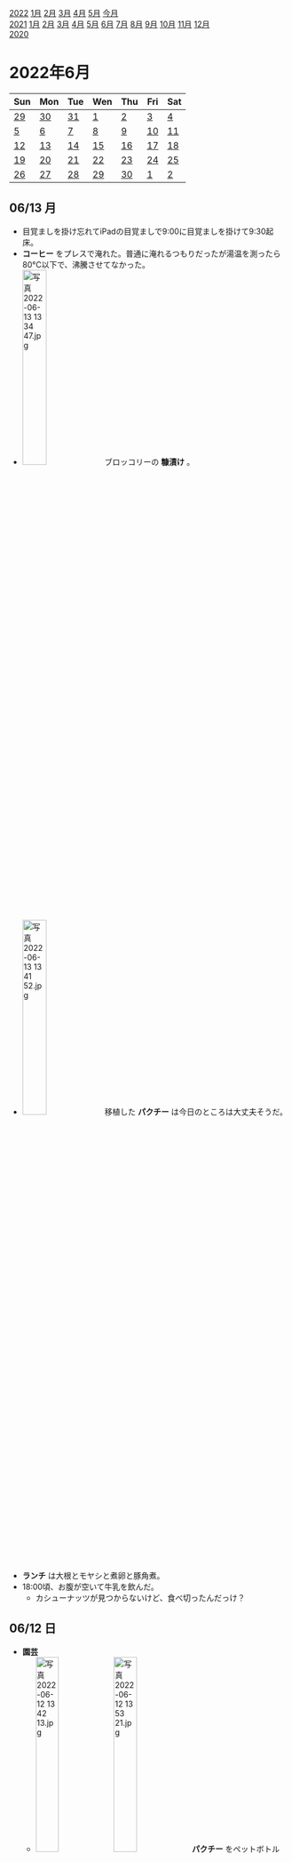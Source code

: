 [2022](README.md#2022) [1月](2022-01.md) [2月](2022-02.md) [3月](2022-03.md) [4月](2022-04.md) [5月](2022-05.md) [今月](2022-06.md)  
[2021](README.md#2021) [1月](2021-01.md) [2月](2021-02.md) [3月](2021-03.md) [4月](2021-04.md) [5月](2021-05.md) [6月](2021-06.md) [7月](2021-07.md) [8月](2021-08.md) [9月](2021-09.md) [10月](2021-10.md) [11月](2021-11.md) [12月](2021-12.md)  
[2020](README.md#2020)  

2022年6月
=========

|Sun|Mon|Tue|Wen|Thu|Fri|Sat|
|---|---|---|---|---|---|---|
|[29](2022-05.md#0529-日)|[30](2022-05.md#0530-月)|[31](2022-05.md#0531-火)|[1](#0601-水)|[2](#0602-木)|[3](#0603-金)|[4](#0604-土)|
|[5](#0605-日)|[6](#0606-月)|[7](#0607-火)|[8](#0608-水)|[9](#0609-木)|[10](#0610-金)|[11](#0611-土)|
|[12](#0612-日)|[13](#0613-月)|[14](#0614-火)|[15](#0615-水)|[16](#0616-木)|[17](#0617-金)|[18](#0618-土)|
|[19](#0619-日)|[20](#0620-月)|[21](#0621-火)|[22](#0622-水)|[23](#0623-木)|[24](#0624-金)|[25](#0625-土)|
|[26](#0626-日)|[27](#0627-月)|[28](#0628-火)|[29](#0629-水)|[30](#0630-木)|[1](2022-07.md#0701-金)|[2](2022-07.md#0702-土)|

## 06/13 月

- 目覚ましを掛け忘れてiPadの目覚ましで9:00に目覚ましを掛けて9:30起床。
- __コーヒー__ をプレスで淹れた。普通に淹れるつもりだったが湯温を測ったら80°C以下で、沸騰させてなかった。
- <img src='images/%E5%86%99%E7%9C%9F%202022%2D06%2D13%2013%2034%2047.jpg' alt='写真 2022-06-13 13 34 47.jpg' width='30%'> ブロッコリーの __糠漬け__ 。
- <img src='images/%E5%86%99%E7%9C%9F%202022%2D06%2D13%2013%2041%2052.jpg' alt='写真 2022-06-13 13 41 52.jpg' width='30%'> 移植した __パクチー__ は今日のところは大丈夫そうだ。
- __ランチ__ は大根とモヤシと煮卵と豚角煮。
- 18:00頃、お腹が空いて牛乳を飲んだ。
  - カシューナッツが見つからないけど、食べ切ったんだっけ？

## 06/12 日

- __園芸__
  - <img src='images/%E5%86%99%E7%9C%9F%202022%2D06%2D12%2013%2042%2013.jpg' alt='写真 2022-06-12 13 42 13.jpg' width='30%'> <img src='images/%E5%86%99%E7%9C%9F%202022%2D06%2D12%2013%2053%2021.jpg' alt='写真 2022-06-12 13 53 21.jpg' width='30%'> __パクチー__ をペットボトルに。
  - <img src='images/%E5%86%99%E7%9C%9F%202022%2D06%2D12%2014%2011%2037.jpg' alt='写真 2022-06-12 14 11 37.jpg' width='30%'> __レモンドロップ__ の実が付いた。今年も沢山よろしく！
  - <img src='images/%E5%86%99%E7%9C%9F%202022%2D06%2D12%2014%2043%2004.jpg' alt='写真 2022-06-12 14 43 04.jpg' width='30%'> <img src='images/%E5%86%99%E7%9C%9F%202022%2D06%2D12%2015%2014%2036.jpg' alt='写真 2022-06-12 15 14 36.jpg' width='30%'> __ホップ__ の __挿し木__ から根っこが出てこないので、もう1本試す。
    - 参考にしたサイトでは、全体を水に漬けると書いてあったので試す。
  - ハダニに見えなくもない白い粒々が付いてる鉢があったのでシャワーで流した。
  - ベトベトした感じの葉っぱがあるし、何かいそうな気はするんだけど、何も見えないし、みんな元気。
- 作り置きのための買い物に __お出かけ__ 。
  - <img src='images/%E5%86%99%E7%9C%9F%202022%2D06%2D12%2015%2021%2057.jpg' alt='写真 2022-06-12 15 21 57.jpg' width='30%'> <img src='images/%E5%86%99%E7%9C%9F%202022%2D06%2D12%2015%2021%2049.jpg' alt='写真 2022-06-12 15 21 49.jpg' width='30%'> <img src='images/%E5%86%99%E7%9C%9F%202022%2D06%2D12%2015%2022%2038.jpg' alt='写真 2022-06-12 15 22 38.jpg' width='30%'> 近所の公園に __梅__ の実が沢山落ちてた。
    - コレ、梅だったのか。そういえば梅のような花が咲いてる木があった。
    - 落ちた実は完熟だ。
      - 追熟がどのくらいなのか分からずに困っていたが、正解はコレ。
- <img src='images/%E5%86%99%E7%9C%9F%202022%2D06%2D12%2017%2036%2029.jpg' alt='写真 2022-06-12 17 36 29.jpg' width='30%'> <img src='images/%E5%86%99%E7%9C%9F%202022%2D06%2D12%2018%2051%2049.jpg' alt='写真 2022-06-12 18 51 49.jpg' width='30%'> モヤシの __作り置き__ を作る。
  - __水から弱火で70°C__ まで。今回はにがり無し。
    - __歯応えバッチリ__ 。にがりを使った方が歯応えがある気がするが、気のせいレベル。
  - 麺つゆの出汁殻と塩と胡麻。
- __梅干し__
  - <img src='images/%E5%86%99%E7%9C%9F%202022%2D06%2D12%2018%2023%2029.jpg' alt='写真 2022-06-12 18 23 29.jpg' width='30%'> __追熟__ 完了した __梅__ 。
    - 検索すると、いい香りが止まったらやりすぎだそうで、昨日の夜がベストだったようだ。今朝には香りが無かった。
  - <img src='images/%E5%86%99%E7%9C%9F%202022%2D06%2D12%2018%2045%2043.jpg' alt='写真 2022-06-12 18 45 43.jpg' width='30%'> 漬けたところ。
  - <img src='images/%E5%86%99%E7%9C%9F%202022%2D06%2D12%2018%2046%2031.jpg' alt='写真 2022-06-12 18 46 31.jpg' width='30%'> 昨日漬けた __カリカリ梅__ はもう梅酢が上がった。
- 近所の焼きトン屋で __晩酌__ 。

## 06/11 土

- 8:30起床。
- __園芸__
  - <img src='images/%E5%86%99%E7%9C%9F%202022%2D06%2D11%2012%2015%2033.jpg' alt='写真 2022-06-11 12 15 33.jpg' width='30%'> __パクチー__ の双葉が出てきた。 __大葉__ と思われる上のも芽が出たようなそうでもないような。
  - <img src='images/%E5%86%99%E7%9C%9F%202022%2D06%2D11%2012%2016%2003.jpg' alt='写真 2022-06-11 12 16 03.jpg' width='30%'> [発芽阻害物質を洗い流すテストの __パクチー__ と __バジル__](#0607-お茶パックの種) に白いものが見えるが、本当だろうか。
    - まあ、バジルの方はこの試み自体が意味ないんだけど。鞘から出すのが面倒だったから試したが、鞘がカラカラに乾いていれば簡単に取り出せる。
    - パクチーは、今までは種を割って蒔いていたので、丸のままで発芽するなら楽になる。
- <img src='images/%E5%86%99%E7%9C%9F%202022%2D06%2D11%2012%2012%2025.jpg' alt='写真 2022-06-11 12 12 25.jpg' width='30%'> __梅干し__ の酢水が上がってきた。
  - 底に塩が溜まってて、梅自体に塩粒が付いていないので、底の塩をさらって上から掛けようとしたが、そんなことは無理だった。
  - アルコールで手を消毒して、適当にかき混ぜた。
- __梅干し__ をジップロックで漬ける記事が出てて、そこで、「袋のまま日光に当てる」と書いてあった。
  - なら瓶のままでも大丈夫？
  - 「瓶のまま日光」と「日光に当てずに風乾」でどんな違いが出るだろうか。
- 「まとも」という単語には「真面」と「真艫」という感じがあるそうだ。
  - 「真面」は、真ツ面(おも)だそうで、真っすぐに正対すること、真っすぐ向かうことということだそうだ。
  - 「真艫」は、船の真後ろのことを言い、船の真後ろからの風で真っすぐに進むこと、だそうだ。
  - 別の由来で同じ意味になるのは面白い。
  - でも、帆船が一番スピードが出るのは、正面の風の時だよ。
    - 風上に向かってジグザグに行くのが一番。
- エチレンを思い出そうとするとペクチンが出てきて思い出せず、ペクチンを思い出そうとするとエチレンが出てきて思い出せない。

## 06/10 金

- 8:00の目覚ましで8:20起床。
  - 早起きシフトは失敗の模様。
- 麺つゆと煮卵と紫蘇は昼休み。
- ブライン液に漬けた。豚肩ロース忘れてた。
- <img src='images/%E5%86%99%E7%9C%9F%202022%2D06%2D10%209%2048%2021.jpg' alt='写真 2022-06-10 9 48 21.jpg' width='30%'> <img src='images/%E5%86%99%E7%9C%9F%202022%2D06%2D10%209%2052%2050.jpg' alt='写真 2022-06-10 9 52 50.jpg' width='30%'> __梅干し__ を漬ける。
  - __カリカリ梅__ に挑戦。
    - <img src='images/%E5%86%99%E7%9C%9F%202022%2D06%2D10%209%2051%2036.jpg' alt='写真 2022-06-10 9 51 36.jpg' width='30%'> __茹で卵__ を作ったのはそのためで、殻を一緒に漬けると、カルシウムがペクチンを硬化してカリカリになるそうだ。
      - __薄皮__ は取り除くべきなんだけど、面倒なので電子レンジで加熱して、勝手な判断で良しとする。
    - 塩化カルシウムを持っているので、それを水に溶いて使ってもいいんだけど、悩む。
      - 去年の [06/22 火](2021-06.md#0622-カリカリ) にカリカリ梅に挑戦した時は、あまりカリカリしなかった。
      - その時も、薄皮を取らなかったので、今回はカルシウムを足すべきかも知れない。
  - カリカリを目指すので、 __青梅__ のまま漬ける。
- __コーヒー__ をプレスで淹れた。
- お __茶__ を淹れるのに久しぶりに温度を測ったらかなり高かった。
  - そうだよね、少しおかしいと思ってた。
  - 70°Cをきるくらいのお湯で淹れたらかなり美味しかった。
  - __高速な温度計__ を買って良かった。
- __ランチ__ は __東中野__ の居酒屋 `耀` でG麺系がっつりラーメンにチャーシュー追加。
  - あまり豚臭くなく、醤油の輪郭がはっきりしていて、二郎とは似ていて違う。二郎から見て家系の向こう側。
  - チャーシューが柔らかいのに薄く切れてて凄い。
    - もしかして僕は [あの時](2022-05.md#0530-cant-slice)、冷やさないで切ったのかな？脂で驚いてるから、そんな気がしてきたな。
- 月火金営業の間借りのスパイスカレーに行くつもりだったが __空振り__ 。[04/25 月](2022-04.md#0425-月) から2回連続。
- 週3営業の洋菓子屋さんで、クッキーと __コーヒーをテイクアウト__ 。
- 昼休みが1時間で終わらなかった。業務に戻る時間を10分遅刻した。
- 土日を超すと不安なので、おやつに、クッキーも食べたしカップケーキも食べ切った。
- 袋を留めるクリップが足りなくなってきたので買い足した。
- <img src='images/%E5%86%99%E7%9C%9F%202022%2D06%2D10%2020%2029%2031.jpg' alt='写真 2022-06-10 20 29 31.jpg' width='30%'> [麺つゆ](#0609-麺つゆ) が出来上がった。
  - 出汁殻はカリカリにしてふりかけを作ったが、塩気が無い。
  - 使い道も無さそうな気がするし、割り干し大根を漬ける時に使うのではないか。
- __寸胴__ が欲しい。
  - 今年に入ってから何度も思ったハズなのに、日記に書いてない。
    - 何を作りたかったんだっけ？
  - 何だったかは忘れたけど、低温調理で使う大きなバスタブとして欲しいという話。
    - IHで使えるとより良いんだけど、アルミの方が取り扱いが楽だ。
  - ウチにある鍋で一番大きいのが3Lで、それほどは困らないけど、たまに不満がある。
  - Anovaが使えるお湯の量は15Lとか19Lとかの表示がある。
    - 寸胴は直径と高さが同じであり、容積から半径を求めると、
      $$v = \pi(\frac{r}{2})^2 r, v = \pi\frac{r^3}{4}, r = (\frac{4v}{\pi})^{\frac{1}{3}}$$
      - 15Lなら 26cm で19Lなら 28 cm だ。1つ下の24cmだと11L弱。
        <!-- 21cm..7273.6  24cm..10857.3cc  26cm..13804.1cc  28cm..17241.1cc 30cm 21205.8cc-->
    - 満タンに入れる必要はないと思うと大きい方が他の用途に便利なことが無いとは言えないし、保温のためにバスタオルで覆ったりすることを考えると小さい方が楽で、どちらも利点がある。
  - 10L以上のを買った時、ウチのシンクで洗えるのか？風呂場で洗うのは少し抵抗があるな。
  - 西早稲田の辺りに、厨房器具のお店の `テンポス` というのがあって、見に行きたい。
    - __茹で麺機__ なんてカテゴリがあるのか。
      - https://www.tenpos.com/c/warmer-all/noodle-boiler-all
  - Amazonで見ると、ステンレスなのにIH非対応の鍋があるんだ。
  - 思い出した。多分 __コンビーフ__ だ。
    - 向こうのコンビーフは __Corned Beef__ と言って __塩漬けの塊肉__ を差すことが多いらしい。
      - 日本のようなほぐした缶詰もあるようだけど。
    - 昔アメリカのレシピを調べて、亜硝酸入りの塩を使ったブライン液に1週間くらい漬けると読んで、アメリカのピンクの塩を取り寄せたが結局1回もやってないし塩を使ってない。
- __パーサを書くのが簡単なプログラミング言語__ は何だろうか。
  - `Nim` がpythonの文法を拝借しているのは、その必要があるからではなく、「実装が容易」か「新規学習者のハードルが低い」か、その辺が理由だと思っている。
  - 僕も自分で何か言語を書くつもりになった時には、そのようにして他の言語の文法を拝借したい。
    - ああ、でも、スマホとかで書くのに、記号の少ない言語を作りたいな。
- 23:30就寝。

## 06/09 木

- 8:00の目覚ましで8:10起床。
  - 3:00とかに目が覚めるのではないかと思っていたが、そんなことはなかった。
  - ギリギリ明るさがあるくらいに一度目を覚ましたが、起き上がれる感じではなかった。あそこで起きたい。
- 昨日、塩を買いに行ったときに牛乳も買ってきたら良かったな。
- __園芸__
  - 片方の __ライムの木__ に10匹近いイモムシと、卵を思わせる10個近い丸い物体。
    - かなり小さいうちに発見できてラッキー。
    - かなり葉っぱの色が褪せてるライムなんだけど、卵を産み付けに来るくらいだから元気なのかな？
      - コッチのライムは雨に当たりやすいから、水の上げ過ぎになっててもおかしくない。
  - 夜に雨が降って地面は濡れてるのに、ベランダの鉢の土は濡れていない。
- <img src='images/%E5%86%99%E7%9C%9F%202022%2D06%2D09%209%2006%2046.jpg' alt='写真 2022-06-09 9 06 46.jpg' width='30%'> __小梅__ の __梅干し__ の __梅酢__ がもう上がってきた。
  - これなら、普通のサイズの梅の入る場所は心配いらないようだ。
- もしかして、と思って __青梅から梅干し__ が作れるか検索したら、やってる人がいて、数年したら違いが分からなくなるようだ。
- __コーヒー__ をプレスで少し高めの湯温で淹れた。
  - 今日から火曜に買った新しい豆だが、前回の残りと半々。浅煎りのエチオピアのシングルオリジン。
    - お店で淹れて貰ったのは焼き芋の皮の香りがしたので、常温で放置しておいた。
- __袋ラーメンの水戻し__ を試した人がいるが、レンチンを試してない。
  - スープが不要の混ぜ麺系だったら、水戻しからレンチンで行けるかも？
- `日清製粉` によると、茹で上がりのパスタは2.5倍の重量になるというが、海外のサイトに依れば乾燥重量の75%の水を吸収するそうだ。
  - 実験しているサイトがいくつかあって、どこも __130%吸水__ という結果だった。
- __80°Cを維持すればパスタを茹でることができる__ そうだ。
  - https://www.seriouseats.com/how-to-cook-pasta-salt-water-boiling-tips-the-food-lab
- お __茶__ の茶葉を増やして、温度と時間は表示通りで淹れてみたら美味しかった。
  - 好みとは違うけど、美味しいし高そうな味がする。
- カシューナッツから、使っていないハズのシナモンの香りがする。
- __ランチ__ はモヤシと大根と抜け漬け大根と早茹でパスタ。
  - __50°C洗いのモヤシ__ は漬け汁に1日漬けた結果、悪くない食感になった。
    - ハッキリと青臭い。コレが好きか、コレを生かす味付けがあるならいいと思うが。
    - 給湯器のお湯が出るなら、手間がかなり少ないのは素晴らしいが。
      - 塩で揉んで洗ってみるとか？
      - いや、 __弱火で70°Cまで__ の方がずっと楽だろう。
    - あと実験するなら「マグネシウム抜きで構わないか」という点くらいかな。
  - __割り干し大根__ を何味にしたのか覚えてないが、 __レモンのコンフィ__ を使ったようだ。美味しい。
    - 唐辛子を使ったことは覚えてる。レモンのコンフィに一緒に漬けた __レモンドロップ__ かも知れないし、激辛ピクルスかも知れない。
    - 透明度の高い液体は、煮切った白ワインだろう。
    - 甘みがあるが、砂糖を入れたのかな。
  - __早茹でパスタ__ は十分に吸水せず、やや硬い仕上がりになった。
    - 味付けは、オリーブオイルでニンニクとレモンのコンフィの唐辛子を炒め、冷凍シーフードミックスとタイムを加えたもの。
    - パスタ100gに大して水を300cc入れた。計算では150ccの水でピッタリだ。
      - ゆで汁を目分量で使った後、150ccの水が余ったので、計算通り+使う茹で汁の量くらいでいいということになるかと思う。
    - <img src='images/%E5%86%99%E7%9C%9F%202022%2D06%2D09%2012%2052%2037.jpg' alt='写真 2022-06-09 12 52 37.jpg' width='30%'> <img src='images/%E5%86%99%E7%9C%9F%202022%2D06%2D09%2012%2055%2041.jpg' alt='写真 2022-06-09 12 55 41.jpg' width='30%'> <img src='images/%E5%86%99%E7%9C%9F%202022%2D06%2D09%2012%2059%2030.jpg' alt='写真 2022-06-09 12 59 30.jpg' width='30%'> <img src='images/%E5%86%99%E7%9C%9F%202022%2D06%2D09%2013%2002%2057.jpg' alt='写真 2022-06-09 13 02 57.jpg' width='30%'> <img src='images/%E5%86%99%E7%9C%9F%202022%2D06%2D09%2013%2003%2057.jpg' alt='写真 2022-06-09 13 03 57.jpg' width='30%'>
      - パスタを入れた小鍋にお湯を沸かし、保温のためにバスタオルをかける。
      - 茹で時間後85°Cだったので、海外サイトの理屈が正しければ丁度良く出来るハズだが、吸水が足りなかった。
      - フライパンで2分ほど煮詰めることで、追加の加熱と吸水を行ったが、十分にはならなかった。
        - 昨日もそうだが、煮詰めながらでは気化熱で十分に温度が上がらないのかも知れない。
    - サイトのレシピでは、僕が保温した過程は弱火ということになってて、それならいけるんだろうか？
    - 後、塩水にしなかった。
    - 塩水で弱火で180ccを試してみようか。
  - 昼休みの内に、 __早茹でパスタ__ 第2弾を試した。
    - 弱火で茹で続ける。1%の塩水を、アレ？何ccにしたっけ？180?200?塩が2gなのは覚えてる。
    - 今度は __カルボナーラ__ 。
      - __クリームを使わないレシピ__ 。
      - <img src='images/%E5%86%99%E7%9C%9F%202022%2D06%2D09%2013%2032%2054.jpg' alt='写真 2022-06-09 13 32 54.jpg' width='30%'> __グアンチャーレ__ が無いので、シャウエッセンと、油を出すために冷凍豚ひき肉を炒める。香ばしくしたいので、強火で軽く焦げ目がつくように。
        - ニンニクを忘れた。
      - <img src='images/%E5%86%99%E7%9C%9F%202022%2D06%2D09%2013%2035%2000.jpg' alt='写真 2022-06-09 13 35 00.jpg' width='30%'> __白ワイン__ を入れて煮詰める。
      - 火を止めてチーズを入れる。今日は `トップバリュ` の __パルメザン__ 。
      - <img src='images/%E5%86%99%E7%9C%9F%202022%2D06%2D09%2013%2037%2051.jpg' alt='写真 2022-06-09 13 37 51.jpg' width='30%'> 煮汁を足して弱火にして __全卵__ を割り入れてかき混ぜる。ここで卵が固まると失敗。トロっとしたソース状が目標。
        - 全卵の場合は、卵白で温度が下がるので、火を止めてれば簡単に失敗しない。
      - <img src='images/%E5%86%99%E7%9C%9F%202022%2D06%2D09%2013%2039%2033.jpg' alt='写真 2022-06-09 13 39 33.jpg' width='30%'> パスタが茹で上がったら和えて黒コショウを振って完成。
    - 今回の弱火で茹でた方がマシだったが、まだ少し吸水が足りないのと、歯応えが平板なせいで硬いのに伸びたように感じる。1分程度余計に茹でたら良くなるのかな？
    - 最後に加熱したのが余計で、卵の水分が分離して少しボソボソ感が出てしまった。和えるだけで良かった。
    - 茹で時間とソースを調理する時間がピッタリだった。
- __青梅の梅干し__ を作って、そこに卵の殻を入れて __カリカリ梅__ に挑戦したい。
  - と思っていたのに、卵の殻を捨ててしまった。
- `ビミサン` が無くなって、麺つゆを作ろうと思うけど、 __鰹節を削る__ のが面倒臭い。
  - かなり前に丸のままの鰹節を買って、確かに美味しいんだけど、削るのにあんなに時間がかかるとは思わなかった。
  - 混合節があるんだけど、ソッチでいいかな？賞味期限がとっくに切れてるし。
  - 昼休みにやるつもりだったのに、パスタで忙しくて忘れてた。
- __いい天気__ だ。
- __温度計__ が来た。
  - __電池交換にドライバーが必要__ ！防水性能のためにそんな不便を。ドライバーが付いてきたけど、コレいらない。
  - 結構大きいし、ヒンジが固い。
  - 確かに早い。
  - なんとなく、英語のが来るんじゃないかと思ってたけど、フル日本語対応だった。
- __作り置き__ 的なこと。
  - <img src='images/%E5%86%99%E7%9C%9F%202022%2D06%2D09%2019%2032%2059.jpg' alt='写真 2022-06-09 19 32 59.jpg' width='30%'> __茹で卵__ を作る。殻にヒビが入った。良くある良くある。
    - この後作る麺つゆが出来上がったら漬ける。
  - <a id="0609-麺つゆ"></a><img src='images/%E5%86%99%E7%9C%9F%202022%2D06%2D09%2019%2020%2037.jpg' alt='写真 2022-06-09 19 20 37.jpg' width='30%'> __麺つゆ__ を作る。
    - みりんと日本酒を100ccずつに、昆布5g、混合節適当を入れて、それを80°Cまで上げる。
      - 80°Cで止めたつもりが上がり続けるので、なべ底を茹で卵の水につけた。
    - その後、ライターで火を点けて、鍋をクルクル回すことで __アルコールを燃やし続ける__ 。
    - 何度火を点けようとしても燃えなくなった時点で、75°C程度。
    - そこから __バスタオル__ で巻いて __保温__。
    - __翌朝に醤油__ を追加して完成の予定。
    - __鰹節は70°C、昆布は60°Cが適温__ 。
      - ということで、80°Cまで上げてゆっくり冷ます予定だった。
      - 今回は温度を上げ過ぎたし、高温の時間が長過ぎた。沸騰させないだけマシだが、失敗と言えるだろう。
      - アルコールを飛ばしてから、材料を入れるべきだった。
      - 普段アルコールを飛ばす時は沸騰させながら点火するので、今回よりはずっと早く完了する。
      - 今回も、沸騰させてアルコールを飛ばして、70°C程度まで冷ましてから材料を投入すべきだった。
    - そもそも最初は __水出し__ するつもりだったのを予定変更した。水出しの方が失敗しにくいかもね。
- __青梅__ と __赤紫蘇__ と瓶を買い足してきた。
  - 青梅はそのまま漬けるので水に漬けてアク抜き。
  - 紫蘇は今日やった方がいいんだけど面倒になって放置。明日やる。
- <img src='images/%E5%86%99%E7%9C%9F%202022%2D06%2D10%201%2001%2029.jpg' alt='写真 2022-06-10 1 01 29.jpg' width='30%'> __青梅__ のアク抜き。

## 06/08 水

- 8:00の目覚ましで8:30起床。
  - 早起きしたい。
- __梅干し__ の準備。
  - <img src='images/%E5%86%99%E7%9C%9F%202022%2D06%2D08%2010%2002%2050.jpg' alt='写真 2022-06-08 10 02 50.jpg' width='30%'> 青梅を追熟させるためにザルに並べる。
  - <img src='images/%E5%86%99%E7%9C%9F%202022%2D06%2D08%2010%2007%2000.jpg' alt='写真 2022-06-08 10 07 00.jpg' width='30%'> 小梅はすぐに使うのでアク抜き。
  - 瓶を煮沸消毒。
    - 説明書にはするなと書いてあるが、急激な温度変化を起こさないようにして、ヤカンで沸かした熱湯で洗う。
    - 水を入れたガラス容器はIHで加熱できないのか。ガラスが電磁波を透過して、水を直接熱することができると思い込んでいた。
- __モヤシを50°C洗い__ して前回の麺つゆに漬けた。
- 鶏もも肉に下味をつけた。
- __コーヒー__ をプレスで淹れた。
- __カップケーキ__ が硬い。シットリとはしてるが、弾力と違う硬さがある。
  - 多分焼き過ぎなんだろう。
- __園芸__
  - アゲハチョウが __カレーの木__ の花の蜜を吸っていたようだ。
    - __ライムの木__ に手を出さなければ構わない。
  - 鉢の土はハッキリ乾いてはいないが、少しずつ水やりした。
    - ホップだけは十分に乾いていたのでたっぷり上げた。
- __ランチ__ はモヤシと大根とチキンソテーとペペロンチーノ。
  - 50°C洗いのモヤシは食感があまり良くない。ということは、多分生のまま漬けるのは上手く行かない。
    - 1日置いて馴染んだらどうなるだろうか。
  - <img src='images/%E5%86%99%E7%9C%9F%202022%2D06%2D08%2013%2006%2023.jpg' alt='写真 2022-06-08 13 06 23.jpg' width='30%'> <img src='images/%E5%86%99%E7%9C%9F%202022%2D06%2D08%2013%2021%2023.jpg' alt='写真 2022-06-08 13 21 23.jpg' width='30%'> __重石で皮をパリパリ__ にした鶏もも肉は別に特別美味しいとも思わない。自分で食べるためにはもうやらない。
  - __水戻しパスタ__ はちょっと硬い。
    - 炒めて透明になる前に戻し汁を入れたからかも知れない。
      - だとすると、戻し汁を煮詰める程度では(気化熱もあって)中心が100°Cまで上がらないのかも知れないし、100°Cに到達するだけではダメなのかも知れない。
      - オイルを使わない仕上げの場合はレンチンがいいのかも知れない。
    - 吸水し過ぎてダメになるという感じは、いまのところしない。
- <img src='images/%E5%86%99%E7%9C%9F%202022%2D06%2D08%2013%2051%2053.jpg' alt='写真 2022-06-08 13 51 53.jpg' width='30%'> 梅干しに使うための __赤紫蘇の塩漬け__ を作った。
  - アク抜きで絞る前は量が多く、結構大変だったので、写真を撮っておけば良かったと思った。
- __おやつ__ にホットミルクとカップケーキ。
- `Cling` という __C++インタプリタ__ がある。
  - https://root.cern/cling/
  - 何の時に調べたんだっけ？と思って日記を検索したら何も書いてなかった。
    - 多分 `FBX SDK` を使う時に、探索コードを書くよりもインタプリタの方が楽だとか思ったんじゃないかと思うけど。
- __朝食の重要性__ を説く人が沢山いるが、「何を何グラム摂取」すべきなのかを具体的に語る人を見たことが無い。
  - 見かけたのは「1日のカロリーの半分以上を朝食で食べる場合に代謝量が上がる」という研究くらいだ。
  - 信じるワケではないが「[食事のタイミングが違っても総カロリーが一緒なら一緒](https://www.lifehacker.jp/article/150221no_more_breakfast/)」という記事もある。
  - 僕はかなり長いこと __朝食抜き__ の生活をしているが、調子が悪いとは感じないし、たまに朝食を摂っても調子が良いと感じたことが全くない。
    - むしろ、朝食の量が多いとお昼にお腹が空いて困る。
      - これは、 `シリコンバレー流最強の食事` にも似たようなことが書いてある。
    - 前日の食事量が少な過ぎた日などは、朝にお腹が空くこともあり、そういう日に我慢するワケでもない。
  - __腹が減ったら食べる__ 、そして __空腹感を体に聞く__ こと、そんなもんじゃないのか。
    - 早食いしないとか、腹持ちのために食物繊維を積極的に摂取するとか、良く噛むとか、空腹感をコントロールするとより良い。
- 水戻しパスタの英訳を「soaking dried noodles」としたが、思い付いて検索してみると、それほど悪くないようだ。
  - `soaking pasta` が多いようで、それに the が付いたり pasta noodles としたりする。また、 `pre-soaking` も使われている。
- [英語の水戻しパスタのページ](https://www.seriouseats.com/ask-the-food-lab-can-i-start-pasta-in-cold-water) を見て、他のページに寄り道して、デジタル食品温度計をポチった。
  - https://www.amazon.co.jp/gp/product/B07XDZCH26/
  - 今使ってる温度計が遅い。3秒程度で確定するなら、相当早くなる。
  - 肉の塊の温度を測る時は、刺し過ぎのところまで刺して、少しずつ抜いて温度の低いところを探すのだそうだ。
    - https://www.seriouseats.com/how-to-take-meat-temperature-thermometer-cooking-doneness
- 梅干しを漬ける塩が足りなそうだったので買いに行った。。
- 小梅の __梅干しを漬ける__ 。
  - <img src='images/%E5%86%99%E7%9C%9F%202022%2D06%2D08%2019%2033%2033.jpg' alt='写真 2022-06-08 19 33 33.jpg' width='30%'> ヘタを取った。量が多くて大変だった。
  - <img src='images/%E5%86%99%E7%9C%9F%202022%2D06%2D08%2021%2005%2003.jpg' alt='写真 2022-06-08 21 05 03.jpg' width='30%'> 塩をまぶして重石をした。
    - 梅を2kg漬けられると思っていて、小梅と普通の梅で1kgずつ用意したんだけど、この感じだと普通の梅は入らなそうな気がする。
    - 梅の実に __アルコール消毒__ をするのを忘れていて、塩をまぶしてからウォッカを振りかけて混ぜた。
- 青梅に消毒用アルコールをスプレーした。
- 22:00就寝。

## 06/07 火

- 6:30起床。続けたい。
- <details><summary>昨日見たネットニュースで __梅干し__ を作る記事があった。</summary>

  - 梅干しのレシピを見る度に __天日干し__ の工程でやる気が失せる。
  - 昨日のは「ビニール袋でお酢を使った時短」レシピなのに、やっぱり天日干しがある。
  - ふと思い立って __フードドライヤー__ を使ったらどうなるのだろうと思って検索してみると「仕上がりは違うが梅干しにはなる」らしい。むしろ、スーパーに並んでる安い方のはそれじゃないか。
  - 以前にもフードドライヤーが欲しくなって調べたことがあって Amazon の __欲しいものリスト__ に入ってるんだけど、その時は何をしたかったのだろうか。
    - 今考えると、他に作りたいものはない。
      - 生姜と椎茸くらい？
  - __干し網__ に並べて __サーキュレーター__ で乾燥させられれば一番だ。
    - 検索すると、棚の間の間隔が広くて、扇風機の前の空間効率が悪い。
    - 室内で干すんだから、横は網じゃなくても良い。平たい網を垂直方向に繋げたもので良い。
      - 自作できるのではないか。
  - __そもそも干さないと食べられないのか？__
    - 干さなくてもいいらしい。
  </details>

- __園芸__
  - 土が乾いているのと乾いていないの。
  - __フェンネル__ の __パーライト__ を熱湯消毒して種を蒔いた。
  - <a id="0607-お茶パックの種"></a><img src='images/%E5%86%99%E7%9C%9F%202022%2D06%2D07%208%2000%2038.jpg' alt='写真 2022-06-07 8 00 38.jpg' width='30%'> [発芽阻害物質を洗い流すテスト](#0606-発芽阻害物質) のために __浸水__ させた __バジル__ と __パクチー__ 。
    - __お茶パック__ に入れて、水洗いする。
    - <img src='images/%E5%86%99%E7%9C%9F%202022%2D06%2D07%208%2003%2059.jpg' alt='写真 2022-06-07 8 03 59.jpg' width='30%'> __発芽セット__ 用意。
      - お茶パックを破って伸びられるだろうか？
        - まあ、発芽したことが分かれば、そのまま捨ててもいいんだけど。
- <img src='../foods/images/%E5%86%99%E7%9C%9F%202022%2D06%2D07%207%2054%2004.jpg' alt='写真 2022-06-07 7 54 04.jpg' width='30%'> __水戻しパスタ__ の準備。
  - 真四角の方は塩分1%。
  - 別のページにまとめた。 [水戻しパスタについて](../foods/soaking-dried-noodles.md)
- __コーヒー__ をプレスで豆かなり少なめ、湯温かなり高めで淹れた。
  - この豆では一番美味しい気がする。
- 一緒に、昨日の __カップケーキ__ を食べた。
  - 昨日はボソボソした感じだったが、今日は少しマシになった。温度かな？カステラっぽい。
  - 牛乳をかけてみたが、特に良くも悪くもならなかった。甘い牛乳は美味しい。
- このテーマでは普通の文字が水色なんだと思っていたが、リスト項目が水色で、普通の文字は白だった。
- アゲハチョウ😫
  - 手で追い払ったが、またきたらキンチョールを噴き掛けてやりたい。
- `images` フォルダは `documents` 全体で統一したら良かったかな？
- お __茶__ を茶葉多め、時間長めで淹れた。
  - 高そうな味がするようになったが、コレが正解なのか良く分からない。
  - 茶葉の量は、高いお茶は元々細くて真っすぐで揃ってるから、安いお茶と比べて同じ量に見えても結構沢山になる。
    - それでも更に沢山使う必要があるのか。
  - 表示の時間は30秒で普通のお茶より短いから、量だけ増やしたのを試したい。
- また __クマンバチ__ 。勤勉だな。
- 昨日 __カラメル化__ と __果糖__ のことを書いたけど、ならカラメルソースを __ハチミツ__ から作る人がいるんじゃないかと思って検索したらそれほどでもない。
  - その代わり、 __ハチミツ飴__ が見つかった。
  - ハチミツバターソースというのもあった。
  - 合わせて __ハチミツバター飴__ を作ってみたい。
- __ランチ__ はモヤシと水戻しパスタのアーリオオーリオ。
- __水戻しパスタ実験__ で、有意義な昼休みだった。
- <img src='images/%E5%86%99%E7%9C%9F%202022%2D06%2D07%2013%2023%2029.jpg' alt='写真 2022-06-07 13 23 29.jpg' width='30%'> __キャップ付きボトル__ のこの部分だけ欲しい。
  - 2個100円なんだけど、ここだけなら4つ100円くらいにならないか。
  - 袋に装着して __自前のチューブ__ (?)を作りたい。
    - 唐辛子がカビたので、もっと安全な容器に入れたい。
    - セットしたら80°Cのお湯に1時間程度漬けて、カビを殺菌する。胞子も死滅させられそう。
      - https://www.mext.go.jp/b_menu/shingi/chousa/sonota/003/houkoku/08111918/002.htm
  - 袋が破れる可能性を考えたら、このまま使う方がいいだろうか？
- 目に入るところに __カシューナッツ__ があると、つい食べてしまう。
  - 焦げ臭さもマイルドになってきた。
- __タイム__ の __ハーブティー__ 。
- パスタ実験で __息がニンニク臭い__ 。
- 晩酌と買い物に __お出かけ__ 。
  - __コーヒーをテイクアウト__ し、 __コーヒー豆__ も買う。
    - 焙煎したてのようで、焼き芋の皮の味がする。
  - 中井の知り合いの店に行ったら休みだった。事前に告知されてた。
  - その近くの居酒屋で晩酌。日本語難しい。
  - 東中野のちょっといいスーパーで色々買い物。
    - __梅干し__ を漬ける梅が欲しかった。小梅と、完熟梅は中々売ってないので青梅。赤紫蘇。3L瓶。
    - __カラメル化実験__ のためのハチミツ。
    - __ペクチン効果実験__ のモヤシ。
    - __ミートプレス__ 実験のための鶏もも肉。
    - オリーブオイル。
  - 近所のビアバー。
  - お金を下しにコンビニに寄ったら知り合いに会う。
  - 近所のワインバー。
- Instagramのエラーが出たが、エラーの投稿のテキストをコピペで退避したいのにできない。
  - 劣悪な仕様だ。

## 06/06 月

- 3:30に目を覚ましたが二度寝して7:00起床。これを固定させたい。
- __園芸__
  - 昨日の夜からずっと雨で、今日も水やりは不要だった。
  - <img src='images/%E5%86%99%E7%9C%9F%202022%2D06%2D06%2010%2052%2018.jpg' alt='写真 2022-06-06 10 52 18.jpg' width='30%'> __パクチー__ が発芽。右下の。
    - 他にも膨らんでる感じのがあるが、まだ分からない。
- __ふんわりラップ__ というのは、蒸気が逃げるような掛け方ではなかったそうだ。
  - https://www.amazon.co.jp/dp/B0794RGHPJ
    - 終売になってるようだ。
    - 類似品を検索すると、みんな、深さのある蓋を使うようになったのかな。
  - 検索すると、「蒸気を逃がす」のと「逃がさない」のと、どちらもあって、中には「筒状に掛けて、いずれ勝手に密封される」というものも。
  - 蓋で構わないということは、蒸気が逃げてもいいということだ。釈然としない。
  - 鍋に蓋をするのも、「蒸気は逃げるが、蒸気が充満することで蒸発自体はしにくくする」程度の話だ。
  - ラップも蒸気が逃げるくらいでいいんじゃないの？
- __グリーンピース__ は __エンドウ豆__ の若いのだったのか。枝豆と大豆の関係か。
- __目薬__ が見当たらない。
- __コーヒー__ をプレスで淹れた。少しだけ薄めに淹れて、こんなものかな。
- ちょっと高いお __茶__ を淹れてるんだけどピンと来ない。
  - 説明書きに30秒と書いてあったからその通りにしてるんだけど、普通よりは短めだ。
    - 浸出時間だろうか、湯温だろうか、茶葉の量が少ないのだろうか。
- __ランチ__ はモヤシと、冷凍シーフードミックス炒め __レモンのコンフィ__ 味。
  - 冷やして麺つゆと馴染んだモヤシは、とても __食感が良かった__ 。
    - マグネシウムと茹で方のどちらかだけで良いのか、その内に試したい。
  - [03/25 金](2022-03.md#0325-金) にレモンのコンフィを使った時には香りが飛んでしまった。
    - 今回はニンニクくらいしか他の調味料を使っていない。美味しい。
    - 激辛ラードを使おうと思っていたこともあってオリーブオイルも使わなかった。
    - オリーブオイルとタイムくらいは使った方が美味しそうだ。
- __激辛ラードがカビた__ ！
  - もっと水分を飛ばさないといけないのか。
  - それともラードに栄養が残ってるのか。
  - カビた部分を流しに捨てたら、お湯を流す度にガス室に。
- <img src='images/%E5%86%99%E7%9C%9F%202022%2D06%2D06%2013%2032%2055.jpg' alt='写真 2022-06-06 13 32 55.jpg' width='30%'> <img src='images/%E5%86%99%E7%9C%9F%202022%2D06%2D06%2014%2031%2041.jpg' alt='写真 2022-06-06 14 31 41.jpg' width='30%'> __ラード__ を消費するために、 __カップケーキ__ を共立てで焼いた。カップが足りずに生地が余ったので丼で蒸しパンにした。
  - ちょっとボソボソしている。デンプンが糊化していないのかな？浸水が足りない？ハートじゃなくてバイオレットとかの製菓用ならマシ？
    - 単に焼き時間が長過ぎた可能性を否定できない。
  - 20gしか使わない。これは効率が悪い。
    - 「バター煮」で検索してみたら、`美味しんぼ` に出てきたジャガイモのばっかり出てくる。
    - リンゴのバター煮とか、色々あるだろう。
- __毛布を洗濯__ 。
- `Amazon` の __欲しいものリスト__ で __セール__ になっているKindle本があったので購入。
  - Kindleのセールの場合には、リストに値下げの表示が出ない。
- ケーキの論文。
  - https://www.jstage.jst.go.jp/article/cookeryscience1968/18/4/18_203/_pdf
  - 油脂は、融点が低い方が、そして少ない方が、柔らかく良く膨らむ。
  - スポンジを焼く時に、卵の重量の20%の水を加えると良い。
- エンゼルフードケーキというのがあるそうで、見てみたら「ケーキの科学」のページになってて凄い。
  - https://en.wikipedia.org/wiki/Angel_food_cake
- <a id="0606-発芽阻害物質"></a><img src='images/%E5%86%99%E7%9C%9F%202022%2D06%2D06%2019%2027%2036.jpg' alt='写真 2022-06-06 19 27 36.jpg' width='30%'> __パクチー__ と __バジル__ の種を水に浸す。
  - [06/03 金](#0603-金) に書いた、発芽阻害物質の検証。ちょっと多めの水に一晩浸水させる。
  - パクチー全部、バジルは半分くらいは種が浮いたので、トイレットペーパーを被せて水に沈めた。
  - 書いてて思ったけど、バジルは鞘から出てる種が結構あって、それは意味が無いよね。
    - まあ、鞘も入ってるから、鞘を破って出てくるのがいるかどうかを見ればいいんだけど、「鞘毎蒔けるなら楽」って話だったから、保存する袋の中でいつの間にか鞘から出てるなら、そんな検証は必要が無い。
- <img src='images/%E5%86%99%E7%9C%9F%202022%2D06%2D06%2019%2034%2049.jpg' alt='写真 2022-06-06 19 34 49.jpg' width='30%'> __カシューナッツ__ をロースト。
  - ナッツをローストする時に、塩味を加えるには「塩水に漬けてから焼くと水分が蒸発して塩分が残る」というのを見た。
  - 今回はそれを試すが、カラメル化することを期待して、ついでに砂糖も加える。
    - ということで150°C以上にする必要があり、今回は180°Cにした。少し高め？余熱無しで15分。
      - 検索し直したら、180°Cでも低い方かも知れない。
  - 過去にローストした時は、温度と時間は書いてあるが、余熱したかどうか書いてなかった。
  - <img src='images/%E5%86%99%E7%9C%9F%202022%2D06%2D06%2019%2050%2058.jpg' alt='写真 2022-06-06 19 50 58.jpg' width='30%'> 焼きムラが凄い。
    - コンベクションオーブンの送風のせいかも知れないので、送風を切って5分追加。
    - <img src='images/%E5%86%99%E7%9C%9F%202022%2D06%2D06%2019%2057%2017.jpg' alt='写真 2022-06-06 19 57 17.jpg' width='30%'> 焼け過ぎ。
      - 追加しなくても良かったかも知れない。
  - ナッツ自体が炭化してるので、もっと低温長時間じゃないとダメっぽい。
  - 果糖がカラメル化が早いらしいので、次に試す時はハチミツでやるのがいいかも知れない。
  - それとも再びショ糖で160°Cを試すか。

## 06/05 日

- 3:30起床。
- 起床時は少し体調が悪かったが、朝には快復。
- 昨日の雨で、鉢が乾いてない。今日は水やり無し。
- __コーヒー__ をプレスで淹れた。
  - 好みだった喫茶店で買って来たんだけど、今回のはちょっと感じが違う。浅煎りの感じが少ない。
    - 僕の問題なのか、ムラがあるのか。
- 買い物に __お出かけ__ 。
  - `ダイソー` で水耕栽培の道具を購入。
    - 自宅の __ホップ__ は普通の植木鉢だが、知り合いのバーに寄贈するのは水耕栽培にしたい。
    - 少々水やりを忘れても大丈夫なように。
    - そして、根腐れを防ぐために、ハイドロボールを植木鉢に入れ、植木鉢から根が出てきたところで、その根を液体肥料の入ったバケツに突っ込む形にしたい。
    - ということで、バケツと植木鉢とハイドロボール、植木鉢の穴からハイドロボールが落ちないように網を買って来た。
  - アルミシートを買ってくるつもりだったのに忘れてた。
    - __窓際の本棚に鉢__ を置いた時に、外光を反射させて効率をよくしたい。
  - `肉のハナマサ` でモヤシと豚ロース肉を買って来た。
- __作り置き__
  - <img src='images/%E5%86%99%E7%9C%9F%202022%2D06%2D05%2012%2018%2015.jpg' alt='写真 2022-06-05 12 18 15.jpg' width='30%'> __モヤシ__ を茹でて、ビミサンと煮干し酢と胡麻とごま油と唐辛子。ニンニクか生姜を入れたら良かった。
    - 50°C辺りで __ペクチンが硬化__ して煮崩れを防ぐそうだ。
    - モヤシを __シャキシャキ__ させるために、水から弱火で70°Cまで加熱した。
    - __マグネシウムも煮崩れ防止__ に効果があるそうで、適当に入れた。
    - そんなに変わったとは思えなかった。塩を入れたせいかも知れない。
    - 洗っただけのモヤシを生で味付けして一晩置いたものと比べてみたい。
  - 豚ロース肉は __ブライン液__ に漬けた。
    - 1%の塩水。胡椒も入れてみた。マグネシウムも入れた。
- 乾燥させていた __タイム__ を枝から外して保存した。
  - かなり面倒だった。乾かす前にほぐしておくべきだった。
- __園芸__ 
  - __紫蘇__ も __パクチー__ も発芽しないし、 __ホップ__ も発根しない。
  - 昼間はかなりの頻度で蜂がいる。水やり以外では、明るい内はベランダに出ない方がいいかも知れない。
- __晩酌__ に __お出かけ__
  - `スシロー` の居酒屋業態の `杉玉` というのがアチコチにあるらしく、 __笹塚__ へ。
    - __阿佐ヶ谷__ にもあるそうで、 `練馬園芸` に行った帰りにしようか迷ったけど、久しぶりの方角へ。
  - 知り合いが __幡ヶ谷__ の八百屋を勧めていたのを思い出して行ってみたが日曜定休だった。
- __風疹の予防接種__ のお知らせが来た。
  - 受けた方が社会にとっていいことだというのは分かるんだけど。

## 06/04 土

- 柵をよじ登って乗り越えた時の体重がかかったお腹が痛い。
- __おから味噌__ というのがあるそうだ。
  - 試してみたいが、結構な量の麹を使う。
  - 何年も前の麹が残っているが、まだ使えるのだろうか？まあ、量が足りないんだけど。
- `Instagram` の広告に __スリランカ料理のビュッフェ__ が出てきたので見てみたら茨城県だった。
- 近所のバーで __晩酌__ 。
  - つまみを3つ食べた。
- 中井へ移動しようとしたが、調子が悪くなってきて帰宅。
- ポテチを食べた。
- 20:00頃に就寝。

## 06/03 金

- 5:00に目が覚めて布団から出ずにいたが、そこから眠れずに6:00に起き上がった。
- 肉をフライパンや鉄板で焼く時に上から押さえ付ける __ミートプレス__ というのがあるそうで、鶏皮がパリッと仕上がるそうだ。
  - それを家庭で代用するのに、オーブンシートを肉に被せて、適量の水を入れた鍋を乗せるというのがあった。
  - 洗い物を増やさずに使える。
  - __アルミ箔__ の方がいいかもね。
- __園芸__
  - 6:00頃には蜂がおらず、園芸は「蜂の出勤前にするといい」と思ったが、7:00にはやってきた。早起きだ。
  - <img src='images/%E5%86%99%E7%9C%9F%202022%2D06%2D03%207%2006%2053.jpg' alt='写真 2022-06-03 7 06 53.jpg' width='30%'> 挿し木の __ホップ__ の片方を鉢植えに。
    - ずっと水で根が出ればいいんだけど、切り口から腐るかも知れない。
    - 土の方も、ちゃんと水を吸うか不安だ。
    - ということで両方試す。
    - `メネデール` を吸わせたいというのもあって、一晩水に漬けてから鉢に。
    - ホップは __花が付くのに数年かかる__ そうだ。
      - __柑橘類__ では、根が伸びなくなると、つまりこれは鉢で根詰まりを起こしても起こるそうだけど、 __生殖成長__ に切り替わるそうだ。
      - ホップももしかしたら、根詰まりさせれば花が付くかも知れない。
    - というワケで小さな鉢にしたいんだけど、譲渡先での水やりの負担を減らすことを考えると、大きな鉢の方が良い。
    - バケツに水を張ったり、数日水やりしなくても大丈夫にしたい。
      - だとすると、パーライトやゼオライトやハイドロボールみたいなものを使って水耕栽培にした方がいいだろうか。
    - このホップ、 __雌株__ かどうか分からないんだよね。もし雄株だったら元々花が付かない。
  - __フェンネル__ が発芽しないのはおかしい。
    - 種が古いのか、パーライトを洗う必要があるのか。
  - 以前に、 __バジルを鞘のまま発芽させようとしたら失敗__ した。
    - 鞘とかには発芽阻害物質が入っていがち。
    - __パクチー__ の種を割るのも、そういう事だと思う。
    - それと別に、 __播種前に種を1日水に浸す__ という流儀がある。
      - これは、 __発芽阻害物質を薄めて洗い流す__ 効果があるのではないだろうか。
      - パクチーとバジルで試してみよう。
- __コーヒー__ をプレスで淹れた。
- お茶請けに __ちんすこう__ を食べる。
  - 湿気取りに入れていた __炒り米__ が、お茶パックからこぼれて、ちんすこうの表面の生焼けの柔らかいところにくっついてる。
  - 炒り米には `クレイジーソルト` をかけて食べた。
- __山椒のハチミツ漬け__ を炭酸で割って飲んだ。ようやく使い切った。
- 12:30雷鳴。
- __ランチ__ は糠漬け。
  - 糠漬け飽きてきたかも知れない。
- __NAS用OS__ なんてのがあるんだ！
  - https://www.mimoex.net/free-nas-os/
- `Linux From Scratch` とか `Alpine Linux` とか考えるけど、 node.js とかやりたくなった時に何も考えずにできるのは、やっぱり `Ubuntu` なのかも知れない。
- 用事があって __品川__ に移動。
- 道を勘違いして川沿いに出て、柵を超えて目的の建物に。
- 用事を終えて、以前から行きたかったクラフトビールのお店の `T.Y.HARBOR` で一杯。
  - レストランもあるんだけど、今日は物販コーナーでテイクアウト。
    - その場でも飲めるので、4種類買って1つは飲んできた。
- 品川の知り合いの中華へ行ったら満席だった。

## 06/02 木

- 3:30起床。うーん。
  - 2:30に目覚めて布団でグズグズしてたので、体内時計的にはコチラが起床時間かも。
  - 23:30にも一度起きたがまた寝た。ここで起きてたら、8:00は仮眠だということになっただろうか？
- __園芸__
  - また __クマンバチ__ がいたが、鉢合わせしたらすぐに逃げて行った。
  - <img src='images/%E5%86%99%E7%9C%9F%202022%2D06%2D02%207%2025%2027.jpg' alt='写真 2022-06-02 7 25 27.jpg' width='30%'> __ホップ__ の __挿し木__ を試す。
    - 2本。いつもの液肥とメネデール溶液。
    - 上手く行けば、 `渋谷園芸` で買わずに済む。
  - <img src='images/%E5%86%99%E7%9C%9F%202022%2D06%2D02%208%2033%2010.jpg' alt='写真 2022-06-02 8 33 10.jpg' width='30%'> 冬の __ライム__ の実と、最近付いた新しい実。
  - <img src='images/%E5%86%99%E7%9C%9F%202022%2D06%2D02%209%2028%2013.jpg' alt='写真 2022-06-02 9 28 13.jpg' width='30%'> __レモンドロップ__ の花に柄が付いていることを初めて知った。他のと同様に真っ白だと思っていた。
  - __パクチー__ をペットボトルの水耕栽培の準備して知り合いに上げる約束をして、それで昨日種蒔きした。
    - 多分その知り合いのところでは日照不足なんだけど、葉っぱを食べるためではなく、花と実を楽しむためなので構わない。
    - それでも、光補償点程度の日当たりがあるのか事前に知りたいのだけど、ググっても簡単には出てこない。
  - `ハイポネックス微粉` を注文した。
    - パクチーとホップを、それぞれ別のプレゼントするつもりなので、小さいのを2つ。
    - それと自分用に500g。
- <details><summary>照度計 アプリが欲しい。</summary>

  - 探してみるといくつかあるが、見た感じだと精度が疑わしい。
  - まず、iPhoneのカメラからRaw画像が得られるかどうか検索してみると、それは大丈夫だった。
    - https://dev.classmethod.jp/articles/ios10-rawimage-takephoto/
  - ということは、Raw画像の内容と、実際の照度計で測った照度の対応付けが出来れば、iPhoneのカメラで照度が得られるということになる。
    - ここで、光を取り込む範囲の違いがあるので、照度計は筒の中に入れたりする必要があるかも知れない。
    - 線形に反応しない場面が多そうで怖気づく。
  - 他人が作ったアテにならないアプリよりも、カメラが好きな人に照度計を借りて自作しようかと思った。
  - が、 __[QUAPIX lite](https://www.iwasaki.co.jp/NEWS/release/2014/QUAPIX_Lite.html)__ というアプリが良さそうなので使ってみると、 __かなりそれらしい値が得られた__ 。
    - 蛍光灯の下で1300lx、早朝のベランダでは日当たりによって500lxから4500lx。
  - より正確に照度を量る簡易的な方法として、「レンズをティッシュで覆う」というものがあるそうだ。
    - 乱反射した明るさを測定することで、受光角度の小ささをカバーしたりするのだろう。
    - 本物の照度計と比べる時に、同じティッシュを被せると、いくらか誤差が減るかも知れない。
  </summary>

- __炒り米__ はポップコーンみたいになると思っていたが、それは __ポン菓子__ というらしい。
  - __ひなあられ__ で調べてたどり着いた。
- __クマンバチ__ はウチのライムにに入り浸りだけど、1本だけでそんなに沢山蜜が出るものだろうか？もう1本には行ってないように見える。
  - __唐辛子__ もやって欲しいが、枝が蜂の重さに耐えられないだろうか。
- __蜂は3種類いる__ 。
  - その内の1匹はかなり大きい。
- __ライム__ の新しい実が沢山付いているので、すでに付いている実の内の半分程度を __ジャム__ にする。
  - <img src='images/%E5%86%99%E7%9C%9F%202022%2D06%2D02%207%2046%2011.jpg' alt='写真 2022-06-02 7 46 11.jpg' width='30%'> <img src='images/%E5%86%99%E7%9C%9F%202022%2D06%2D02%207%2049%2005.jpg' alt='写真 2022-06-02 7 49 05.jpg' width='30%'> <img src='images/%E5%86%99%E7%9C%9F%202022%2D06%2D02%207%2055%2033.jpg' alt='写真 2022-06-02 7 55 33.jpg' width='30%'>
    - 種が無くて驚いた。
      - 今まで、種が無いことに気付いて無かったことにも驚いた。
  - <img src='images/%E5%86%99%E7%9C%9F%202022%2D06%2D02%207%2059%2004.jpg' alt='写真 2022-06-02 7 59 04.jpg' width='30%'> ライムの重量の30%の砂糖を入れて煮る。
    - 様子を見ながら煮て、皮が柔らかくなる前に煮詰まったので水を足してまた煮て、トータル30分くらい？
  - <img src='images/%E5%86%99%E7%9C%9F%202022%2D06%2D02%208%2030%2052.jpg' alt='写真 2022-06-02 8 30 52.jpg' width='30%'> あんなに砂糖が入っているのに酸味強いし、香りもあまり良くない。冷えたら美味しくなるだろうか。
- __コーヒー__ をプレスで淹れた。
- `Google Meet` の音が大きい。
- __ランチ__ はモヤシと糠漬け。
- __昼休み__ に __玄米__ を買いに __お出かけ__ 。
  - 地図によると、歩ける範囲に __米屋が3軒__ ある。
    - そのうち1つは一昨日の昼休みに行ったところ。
  - 行ってみたが、やってるかどうか分からない見た目で、こないだよりも更に入りにくい。
  - スーパーで2kg買って来た。
- 帰りに `スタバ` で __フラペチーノ__ のグランデ。
  - 500kcal弱。
  - エスプレッソショット追加とかのカスタマイズをしたいが、良く分かってない。
    - 帰宅してからスタバのアプリで試したら、ショットの追加やクリーム無しやミルク変更などが出来るそうだ。
    - 次回は __2ショット追加、クリーム無し__ を注文したい。
- 冷蔵庫で冷やした __ライムジャム__ はかなり美味しかった。
- 豆腐とピーマンを食べようと思っていたのに忘れていた。
  - 豆腐は賞味期限切れだし、ピーマンは10日くらい経つ。
- 自分のPCの __電源ファンが異音__ を発してる。
  - 電源交換じゃなくて、ファンだけの交換で済むといいなあ。
  - というか、潤滑剤で済むと嬉しい。
  - __夜になったら静かになった__ 。
    - 温度で回転数を変えてるのかな？だとすると、ファンを変えるなら対応してるのを探さないといけない？
- おやつに __ちんすこう__ 。
- __園芸__ 放課後。
  - <img src='images/%E5%86%99%E7%9C%9F%202022%2D06%2D02%2019%2023%2050.jpg' alt='写真 2022-06-02 19 23 50.jpg' width='30%'> __タイム__ が伸び放題なのを __収穫__ した。乾かして保存する。
  - 風が強くて __ホップ__ が片方飛んでいた。
    - コップにセロテープで留めた。
  - ペットボトルに移した __バジル__ が死んだかも知れない。
    - 水の色が白くなっている。
- 近所で晩酌。
  - 20:00にすでに眠いが、2:00起床が定着するのは望んでないので、もう少し頑張って起きてる。
- `ハイポネックス微粉` が到着してた。
- 23:30就寝。

## 06/01 水

- 5:00起床。
  - もう少し眠りかったが、寝付けなかった。
  - 2:30頃に一度目を覚まして、その時は寝付けてラッキーだった。
- 起きたら日記の git リポジトリが壊れててクローンし直した。
- __園芸__
  - ハダニが来た。
    - __セージ__ 、 __タラゴン__ 、 __ベトナム唐辛子__ 、 __ライムの木__ 、 __レモンドロップ__ 、 __スコッチボンネットイエロー__ 、 __ハバネロ__ 。
    - __ホップ__ には付いてなかった。
      - ホップ自体は枯れても困らないけど、ホップがハダニの基地になると困る。
    - ホップに __蕾__ の様なものが付いてるように見えたが、色々な開く段階の新芽と比べると、どうみても新芽だった。
    - __ライムの木__ にアブラムシが付いていて、範囲が狭いのでデンプン殺虫剤で済ませた。
  - <img src='images/%E5%86%99%E7%9C%9F%202022%2D06%2D01%209%2045%2039.jpg' alt='写真 2022-06-01 9 45 39.jpg' width='30%'> __カレーの木__ の花の咲き方が五月雨で、こんなだっけ？と思って [過去の日記を見たらこんなだった](2021-05.md#0525-火)。
  - また __クマンバチ__ 。よろしく！
  - __ホーリーバジル__ の匂いが何かに似てると思ってたけど、 __ドリアン__ だ。
- __糠漬け__ の大根を取り出して、昨日買った炒り糠を追加。
- <img src='images/%E5%86%99%E7%9C%9F%202022%2D06%2D01%209%2014%2012.jpg' alt='写真 2022-06-01 9 14 12.jpg' width='30%'> __ラード__ を消費するために __ちんすこう__ を作った。
  - 生地が緩かった。分量？製菓用の薄力粉だから？
  - 下と中はちゃんと焼けてるのに、 __表面が生っぽい__ 。
    - 上のヒーターが壊れた？
      - 点いてた。
  - 別のお菓子も作りたい。バターを使うレシピをどんどんラードに置き換えてみよう。
- __コーヒー__ はプレスで豆少な目の湯温高めで淹れた。
  - 昨日とは違う香ばしさ。でも昨日の方がいいかな。
- お __茶__ は今日から静岡の新茶。
  - アミノ酸系の旨味が凄い。
  - 表示が30秒。高いお茶は先っぽの柔らかい部分なので、お湯を吸うのが早い。
- __ランチ__ は煮豚豆腐と卵ととモヤシと糠漬けキノコと糠漬け大根。 
  - 煮豚は脂も塩気もキツい。単品で食べるのではなく、素材として使うか、酒かご飯に合わせないとツラい。
    - タレを美味しく頂くために、豆腐と卵を混ぜて温めた。みりん醤油なのでいくらかすき焼き風。
      - 豆腐は充填豆腐だと思っていたのに水に漬けてあるタイプで、賞味期限が10日以上過ぎていた。
  - __大根糠漬け__ は酸っぱくて美味しい。
    - 2日間室温にしておいて、良く発酵した。
- 昼休みに __煎り米__ を作った。
  - 玄米でやろうかと思ってたけど、匂いが付きそうな気がして白米にした。
  - __クッキーの防湿材__ としてお茶バッグに入れて使うつもり。
  - <img src='images/%E5%86%99%E7%9C%9F%202022%2D06%2D01%2013%2006%2038.jpg' alt='写真 2022-06-01 13 06 38.jpg' width='30%'> 多分コレは違うよね。
    - __ほうじ茶に入れてみた__ が、すでに焙じられているので、香ばしさは増えなかった。
- `DAISO` へ行って、瓶とプラポットを買って来た。
  - プラボットはホールスパイスを使いやすくするための、口の付いたもの。
    - https://jp.daisonet.com/products/4997642124569
- <img src='images/%E5%86%99%E7%9C%9F%202022%2D06%2D01%2013%2042%2057.jpg' alt='写真 2022-06-01 13 42 57.jpg' width='30%'> __タラゴンビネガー__ を作った。
  - 瓶を買って来たのはこのため。
    - 酢を使うので、蓋が金属じゃない瓶が欲しかった。
  - タラゴンバターを試したかったんだけど、多分使わない気がする。
- 今日のクマンバチは長いな。昼休みになってもまだいる。
  - ハダニの羽虫がいる気がするから殺虫剤を撒きたいんだけど。
    - フラフラしてるのがハダニ。キビキビしてるのがキノコバエ。
- __木酢液__ で __葉水__ してたらミツバチが来てて、噴き掛けちゃった。ゴメンね。
- <img src='images/%E5%86%99%E7%9C%9F%202022%2D06%2D01%2019%2049%2029.jpg' alt='写真 2022-06-01 19 49 29.jpg' width='30%'> __炒り米__ リベンジ。
  - 始めに強火で表面を乾かしてサラサラ流れるようにして、あとはじっくりと。
    - 中々温度が上がらないので、湯気が出るまで強火でもいいかも。
  - 一部が焦げないように、底面が熱くなったらその熱を他の米粒に伝えるようなつもりでかき回す。
    - 少し放置して混ぜる。少し放置して混ぜる。
  - 火を弱めて、湯気が減るまで炒る。
  - 冷めるまで時間がかかるので、湯気が無くなるまでは炒らない。
    - 最後までやってから鍋を水で冷やすのがコントロールしやすいかも知れないけど。
  - <img src='images/%E5%86%99%E7%9C%9F%202022%2D06%2D02%206%2033%2049.jpg' alt='写真 2022-06-02 6 33 49.jpg' width='30%'>
- 20:00眠気に耐え切れず就寝。電気を付けたまま仮眠のつもりだったが。

<!-- cSpell:words  -->
<!-- cSpell:ignore  -->
